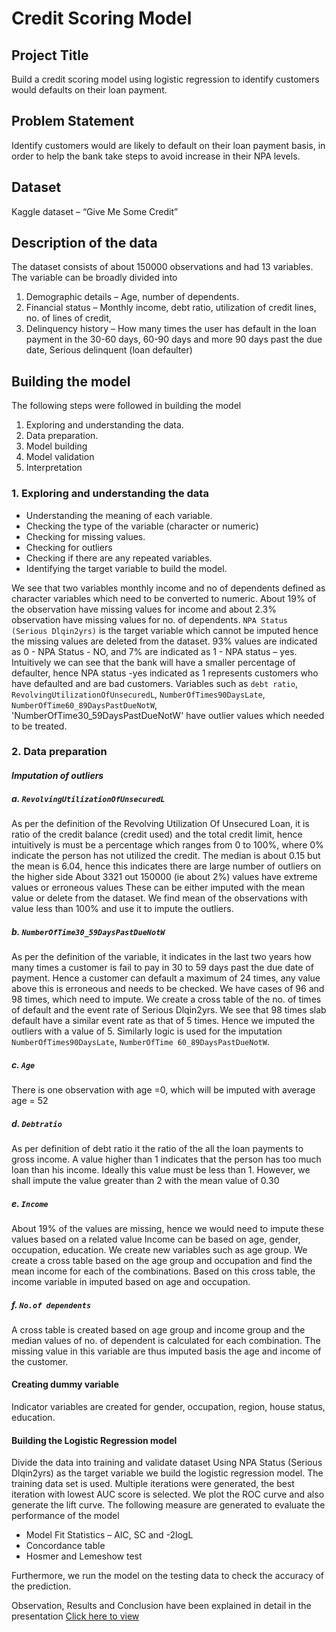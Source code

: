 # Credit Scoring Model 

## Project Title 
Build a credit scoring model using logistic regression to identify customers would defaults on their loan payment.
## Problem Statement 
Identify customers would are likely to default on their loan payment basis, in order to help the bank take steps to avoid increase in their NPA levels. 

## Dataset 
Kaggle dataset – “Give Me Some Credit”

## Description of the data 
The dataset consists of about 150000 observations and had 13 variables. The variable can be broadly divided into
1.	Demographic details – Age, number of dependents.
2.	Financial status – Monthly income, debt ratio, utilization of credit lines, no. of lines of credit,
3.	Delinquency history – How many times the user has default in the loan payment in the 30-60 days, 60-90 days and more 90 days past the due date, Serious delinquent (loan defaulter)

## Building the model
The following steps were followed in building the model
1.	Exploring and understanding the data. 
2.	Data preparation.
3.	Model building
4.	Model validation
5.	Interpretation
### 1. Exploring and understanding the data
- Understanding the meaning of each variable.
- Checking the type of the variable (character or numeric)
- Checking for missing values.
- Checking for outliers
- Checking if there are any repeated variables.
- Identifying the target variable to build the model.

We see that two variables monthly income and no of dependents defined as character variables which need to be converted to numeric.
About 19% of the observation have missing values for income and about 2.3% observation have missing values for no. of dependents.
`NPA Status (Serious Dlqin2yrs)` is the target variable which cannot be imputed hence the missing values are deleted from the dataset.
93% values are indicated as 0 - NPA Status - NO, and 7% are indicated as 1 - NPA status – yes.
Intuitively we can see that the bank will have a smaller percentage of defaulter, hence NPA status -yes indicated as 1 represents customers who have defaulted and are bad customers. 
Variables such as `debt ratio`, `RevolvingUtilizationOfUnsecuredL`, `NumberOfTimes90DaysLate`, `NumberOfTime60_89DaysPastDueNotW`, 'NumberOfTime30_59DaysPastDueNotW' have outlier values which needed to be treated.
### 2. Data preparation
#### *Imputation of outliers*
 ##### a.	`RevolvingUtilizationOfUnsecuredL`
As per the definition of the Revolving Utilization Of Unsecured Loan, it is ratio of the credit balance (credit used) and the total credit limit, hence intuitively is must be a percentage which ranges from 0 to 100%, where 0% indicate the person has not utilized the credit.
The median is about 0.15 but the mean is 6.04, hence this indicates there are large number of outliers on the higher side
About 3321 out 150000 (ie about 2%) values have extreme values or erroneous values These can be either imputed with the mean value or delete from the dataset.
We find mean of the observations with value less than 100% and use it to impute the outliers.

##### b.	`NumberOfTime30_59DaysPastDueNotW`
As per the definition of the variable, it indicates in the last two years how many times a customer is fail to pay in 30 to 59 days past the due date of payment. 
Hence  a customer can default a maximum of 24 times, any value above this is erroneous and needs to be checked.
We have cases of 96 and 98 times, which need to impute. 
We create a cross table of the no. of times of default and the event rate of Serious Dlqin2yrs. 
We see that 98 times slab default have a similar event rate as that of 5 times. Hence we imputed the outliers with a value of 5. 
Similarly logic is used for the imputation `NumberOfTimes90DaysLate`, `NumberOfTime 60_89DaysPastDueNotW`.
##### c.	`Age` 
There is one observation with age =0, which will be imputed with average age = 52

##### d.	`Debtratio`  
As per definition of debt ratio it the ratio of the all the loan payments to gross income. A value higher than 1 indicates that the person has too much loan than his income. Ideally this value must be less than 1.
However, we shall impute the value greater than 2 with the mean value of 0.30

##### e.	`Income`
About 19% of the values are missing, hence we would need to impute these values based on a related value Income can be based on age, gender, occupation, education. 
We create new variables such as age group. We create a cross table based on the age group and occupation and find the mean income for each of the combinations.
Based on this cross table, the income variable in imputed based on age and occupation. 

##### f.	`No.of dependents` 
A cross table is created based on age group and income group and the median values of no. of dependent is calculated for each combination. The missing value in this variable are thus imputed basis the age and income of the customer. 

#### Creating dummy variable
Indicator variables are created for gender, occupation, region, house status, education.
#### Building the Logistic Regression model
Divide the data into training and validate dataset
Using NPA Status (Serious Dlqin2yrs) as the target variable we build the logistic regression model. The training data set is used. Multiple iterations were generated, the best iteration with lowest AUC score is selected.
We plot the ROC curve and also generate the lift curve.
The following measure are generated to evaluate the performance of the model 
- Model Fit Statistics – AIC, SC and -2logL
- Concordance table
- Hosmer and Lemeshow test  

Furthermore, we run the model on the testing data to check the accuracy of the prediction. 

Observation, Results and Conclusion have been explained in detail in the presentation [Click here to view](https://github.com/Vicky-Crasto/Credit-Scoring-Model-SAS-/blob/master/Credit%20Scoring%20model%20-%20Results%20%26%20Conclusion.pdf)


